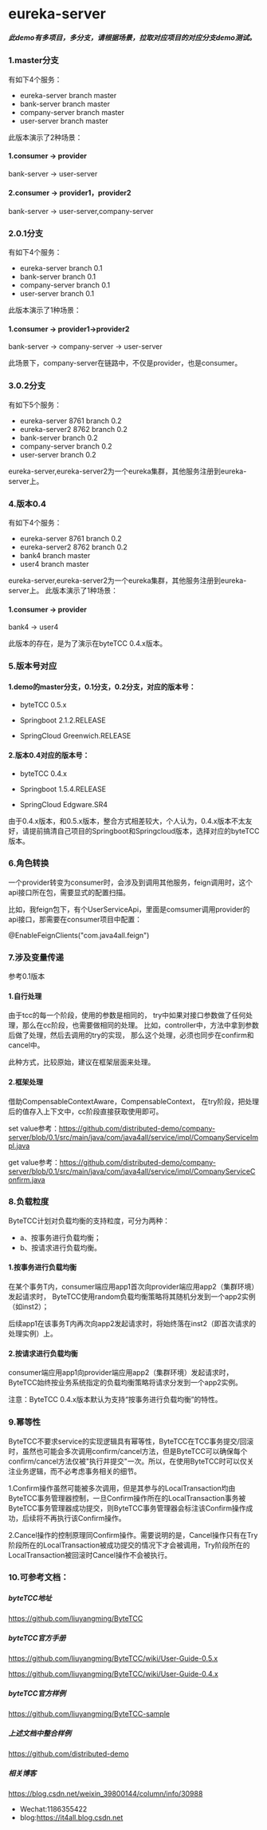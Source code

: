 # eureka-server

##### 此demo有多项目，多分支，请根据场景，拉取对应项目的对应分支demo测试。

### 1.master分支
有如下4个服务：
- eureka-server             branch master
- bank-server               branch master
- company-server            branch master
- user-server               branch master

此版本演示了2种场景：
#### 1.consumer -> provider
bank-server -> user-server
#### 2.consumer -> provider1，provider2
bank-server -> user-server,company-server

### 2.0.1分支
有如下4个服务：
- eureka-server             branch 0.1
- bank-server               branch 0.1
- company-server            branch 0.1
- user-server               branch 0.1

此版本演示了1种场景：
#### 1.consumer -> provider1->provider2
bank-server -> company-server -> user-server

此场景下，company-server在链路中，不仅是provider，也是consumer。

### 3.0.2分支
有如下5个服务：
- eureka-server 8761        branch 0.2
- eureka-server2 8762       branch 0.2
- bank-server               branch 0.2
- company-server            branch 0.2
- user-server               branch 0.2

eureka-server,eureka-server2为一个eureka集群，其他服务注册到eureka-server上。

### 4.版本0.4
有如下4个服务：
- eureka-server 8761        branch 0.2
- eureka-server2 8762       branch 0.2
- bank4                     branch master
- user4                     branch master

eureka-server,eureka-server2为一个eureka集群，其他服务注册到eureka-server上。
此版本演示了1种场景：
#### 1.consumer -> provider
bank4 -> user4

此版本的存在，是为了演示在byteTCC 0.4.x版本。

### 5.版本号对应
#### 1.demo的master分支，0.1分支，0.2分支，对应的版本号：

- byteTCC 0.5.x

- Springboot 2.1.2.RELEASE

- SpringCloud Greenwich.RELEASE

#### 2.版本0.4对应的版本号：

- byteTCC 0.4.x

- Springboot 1.5.4.RELEASE

- SpringCloud Edgware.SR4

由于0.4.x版本，和0.5.x版本，整合方式相差较大，个人认为，0.4.x版本不太友好，请提前搞清自己项目的Springboot和Springcloud版本，选择对应的byteTCC版本。

### 6.角色转换
一个provider转变为consumer时，会涉及到调用其他服务，feign调用时，这个api接口所在包，需要显式的配置扫描。

比如，我feign包下，有个UserServiceApi，里面是comsumer调用provider的api接口，那需要在consumer项目中配置：

@EnableFeignClients("com.java4all.feign")

### 7.涉及变量传递
参考0.1版本
#### 1.自行处理
由于tcc的每一个阶段，使用的参数是相同的，
try中如果对接口参数做了任何处理，那么在cc阶段，也需要做相同的处理。
比如，controller中，方法中拿到参数后做了处理，然后去调用的try的实现，
那么这个处理，必须也同步在confirm和cancel中。

此种方式，比较原始，建议在框架层面来处理。

#### 2.框架处理
借助CompensableContextAware，CompensableContext，
在try阶段，把处理后的值存入上下文中，cc阶段直接获取使用即可。

set value参考：https://github.com/distributed-demo/company-server/blob/0.1/src/main/java/com/java4all/service/impl/CompanyServiceImpl.java

get value参考：https://github.com/distributed-demo/company-server/blob/0.1/src/main/java/com/java4all/service/impl/CompanyServiceConfirm.java

### 8.负载粒度
ByteTCC计划对负载均衡的支持粒度，可分为两种：
- a、按事务进行负载均衡；
- b、按请求进行负载均衡。
#### 1.按事务进行负载均衡
在某个事务T内，consumer端应用app1首次向provider端应用app2（集群环境）发起请求时，
ByteTCC使用random负载均衡策略将其随机分发到一个app2实例（如inst2）；

后续app1在该事务T内再次向app2发起请求时，将始终落在inst2（即首次请求的处理实例）上。
#### 2.按请求进行负载均衡
consumer端应用app1向provider端应用app2（集群环境）发起请求时，
ByteTCC始终按业务系统指定的负载均衡策略将请求分发到一个app2实例。

注意：ByteTCC 0.4.x版本默认为支持“按事务进行负载均衡”的特性。

### 9.幂等性
ByteTCC不要求service的实现逻辑具有幂等性，ByteTCC在TCC事务提交/回滚时，虽然也可能会多次调用confirm/cancel方法，但是ByteTCC可以确保每个confirm/cancel方法仅被"执行并提交"一次。所以，在使用ByteTCC时可以仅关注业务逻辑，而不必考虑事务相关的细节。

1.Confirm操作虽然可能被多次调用，但是其参与的LocalTransaction均由ByteTCC事务管理器控制，一旦Confirm操作所在的LocalTransaction事务被ByteTCC事务管理器成功提交，则ByteTCC事务管理器会标注该Confirm操作成功，后续将不再执行该Confirm操作。

2.Cancel操作的控制原理同Confirm操作。需要说明的是，Cancel操作只有在Try阶段所在的LocalTransaction被成功提交的情况下才会被调用，Try阶段所在的LocalTransaction被回滚时Cancel操作不会被执行。

### 10.可参考文档：

##### byteTCC地址
https://github.com/liuyangming/ByteTCC

##### byteTCC官方手册
https://github.com/liuyangming/ByteTCC/wiki/User-Guide-0.5.x

https://github.com/liuyangming/ByteTCC/wiki/User-Guide-0.4.x

##### byteTCC官方样例
https://github.com/liuyangming/ByteTCC-sample

##### 上述文档中整合样例
https://github.com/distributed-demo

##### 相关博客
https://blog.csdn.net/weixin_39800144/column/info/30988

- Wechat:1186355422
- blog:https://it4all.blog.csdn.net
